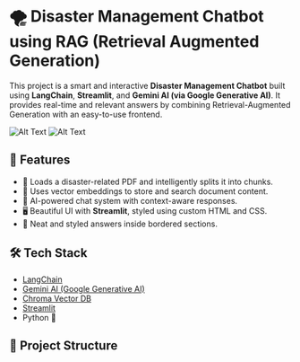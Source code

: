 # 🌪️ Disaster Management Chatbot using RAG (Retrieval Augmented Generation)

This project is a smart and interactive **Disaster Management Chatbot** built using **LangChain**, **Streamlit**, and **Gemini AI (via Google Generative AI)**. It provides real-time and relevant answers by combining Retrieval-Augmented Generation with an easy-to-use frontend.

![Alt Text](image_url_or_path)
![Alt Text](image_url_or_path)


## 🚀 Features

- 📄 Loads a disaster-related PDF and intelligently splits it into chunks.
- 🧠 Uses vector embeddings to store and search document content.
- 🤖 AI-powered chat system with context-aware responses.
- 🖥️ Beautiful UI with **Streamlit**, styled using custom HTML and CSS.
- 💬 Neat and styled answers inside bordered sections.

## 🛠️ Tech Stack

- [LangChain](https://www.langchain.com/)
- [Gemini AI (Google Generative AI)](https://ai.google.dev/)
- [Chroma Vector DB](https://www.trychroma.com/)
- [Streamlit](https://streamlit.io/)
- Python 🐍

## 📁 Project Structure

